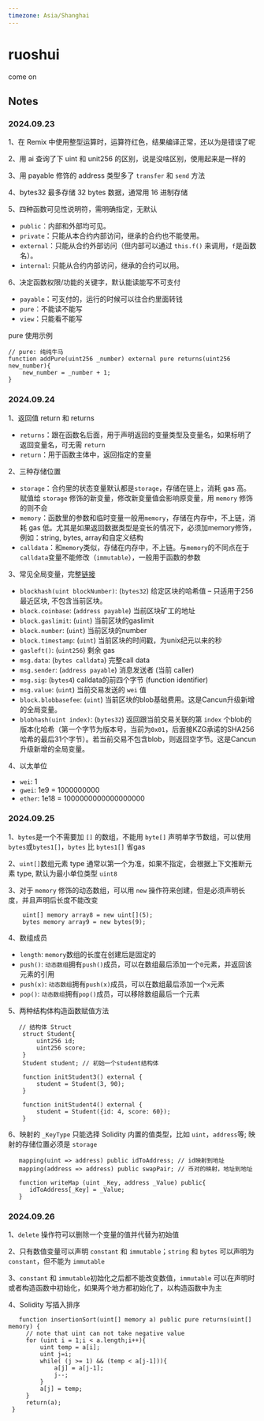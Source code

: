 ```yaml
---
timezone: Asia/Shanghai
---
```


# ruoshui

come on
   
## Notes

<!-- Content_START -->

### 2024.09.23
1、在 Remix 中使用整型运算时，运算符红色，结果编译正常，还以为是错误了呢

2、用 ai 查询了下 uint 和 unit256 的区别，说是没啥区别，使用起来是一样的

3、用 payable 修饰的 address 类型多了 `transfer` 和 `send` 方法 

4、bytes32 最多存储 32 bytes 数据，通常用 16 进制存储

5、四种函数可见性说明符，需明确指定，无默认

   - `public`：内部和外部均可见。
   - `private`：只能从本合约内部访问，继承的合约也不能使用。
   - `external`：只能从合约外部访问（但内部可以通过 `this.f()` 来调用，`f`是函数名）。
   - `internal`: 只能从合约内部访问，继承的合约可以用。
     
6、决定函数权限/功能的关键字，默认能读能写不可支付

   - `payable`：可支付的，运行的时候可以往合约里面转钱
   - `pure`：不能读不能写
   - `view`：只能看不能写

pure 使用示例

```solidity
// pure: 纯纯牛马
function addPure(uint256 _number) external pure returns(uint256 new_number){
    new_number = _number + 1;
}
```
### 2024.09.24
1、返回值 return 和 returns

   - `returns`：跟在函数名后面，用于声明返回的变量类型及变量名，如果标明了返回变量名，可无需 `return`
   - `return`：用于函数主体中，返回指定的变量
     
2、三种存储位置

   - `storage`：合约里的状态变量默认都是`storage`，存储在链上，消耗 gas 高。赋值给 `storage` 修饰的新变量，修改新变量值会影响原变量，用 `memory` 修饰的则不会
   - `memory`：函数里的参数和临时变量一般用`memory`，存储在内存中，不上链，消耗 gas 低。尤其是如果返回数据类型是变长的情况下，必须加memory修饰，例如：string, bytes, array和自定义结构
   - `calldata`：和`memory`类似，存储在内存中，不上链。与`memory`的不同点在于`calldata`变量不能修改（`immutable`），一般用于函数的参数

3、常见全局变量，完整[链接](https://learnblockchain.cn/docs/solidity/units-and-global-variables.html#special-variables-and-functions)

   - `blockhash(uint blockNumber)`: (`bytes32`) 给定区块的哈希值 – 只适用于256最近区块, 不包含当前区块。
   - `block.coinbase`: (`address payable`) 当前区块矿工的地址
   - `block.gaslimit`: (`uint`) 当前区块的gaslimit
   - `block.number`: (`uint`) 当前区块的number
   - `block.timestamp`: (`uint`) 当前区块的时间戳，为unix纪元以来的秒
   - `gasleft()`: (`uint256`) 剩余 gas
   - `msg.data`: (`bytes calldata`) 完整call data
   - `msg.sender`: (`address payable`) 消息发送者 (当前 caller)
   - `msg.sig`: (`bytes4`) calldata的前四个字节 (function identifier)
   - `msg.value`: (`uint`) 当前交易发送的 `wei` 值
   - `block.blobbasefee`: (`uint`) 当前区块的blob基础费用。这是Cancun升级新增的全局变量。
   - `blobhash(uint index)`: (`bytes32`) 返回跟当前交易关联的第 `index` 个blob的版本化哈希（第一个字节为版本号，当前为`0x01`，后面接KZG承诺的SHA256哈希的最后31个字节）。若当前交易不包含blob，则返回空字节。这是Cancun升级新增的全局变量。

4、以太单位

- `wei`: 1
- `gwei`: 1e9 = 1000000000
- `ether`: 1e18 = 1000000000000000000

### 2024.09.25
1、`bytes`是一个不需要加 `[]` 的数组，不能用 `byte[]` 声明单字节数组，可以使用`bytes`或`bytes1[]`，`bytes` 比 `bytes1[]` 省gas

2、`uint[]`数组元素 type 通常以第一个为准，如果不指定，会根据上下文推断元素 type, 默认为最小单位类型 `uint8`

3、对于 `memory` 修饰的动态数组，可以用 `new` 操作符来创建，但是必须声明长度，并且声明后长度不能改变

   ```solidity
       uint[] memory array8 = new uint[](5);
       bytes memory array9 = new bytes(9);
   ```
4、数组成员

- `length`: `memory`数组的长度在创建后是固定的
- `push()`: `动态数组`拥有`push()`成员，可以在数组最后添加一个`0`元素，并返回该元素的引用
- `push(x)`: `动态数组`拥有`push(x)`成员，可以在数组最后添加一个`x`元素
- `pop()`: `动态数组`拥有`pop()`成员，可以移除数组最后一个元素

5、两种结构体构造函数赋值方法

```solidity
   // 结构体 Struct
    struct Student{
        uint256 id;
        uint256 score; 
    }
    Student student; // 初始一个student结构体

    function initStudent3() external {
        student = Student(3, 90);
    }

    function initStudent4() external {
        student = Student({id: 4, score: 60});
    }
```

6、映射的 `_KeyType` 只能选择 Solidity 内置的值类型，比如 `uint`，`address`等; 映射的存储位置必须是 `storage`

```solidity
   mapping(uint => address) public idToAddress; // id映射到地址
   mapping(address => address) public swapPair; // 币对的映射，地址到地址

   function writeMap (uint _Key, address _Value) public{
      idToAddress[_Key] = _Value;
   }
```

### 2024.09.26
1、`delete` 操作符可以删除一个变量的值并代替为初始值

2、只有数值变量可以声明 `constant` 和 `immutable`；`string` 和 `bytes` 可以声明为 `constant`，但不能为 `immutable`

3、`constant` 和 `immutable`初始化之后都不能改变数值，`immutable` 可以在声明时或者构造函数中初始化，如果两个地方都初始化了，以构造函数中为主

4、Solidity 写插入排序

```solidity
   function insertionSort(uint[] memory a) public pure returns(uint[] memory) {
     // note that uint can not take negative value
     for (uint i = 1;i < a.length;i++){
         uint temp = a[i];
         uint j=i;
         while( (j >= 1) && (temp < a[j-1])){
             a[j] = a[j-1];
             j--;
         }
         a[j] = temp;
     }
     return(a);
 }
```


### 

<!-- Content_END -->
